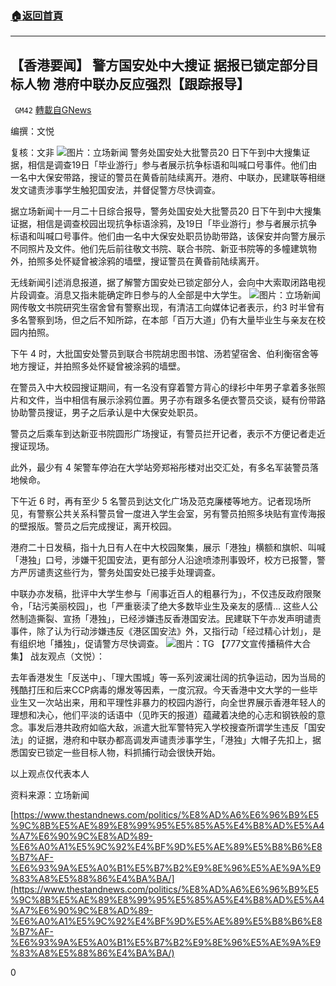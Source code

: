 ###  [:house:返回首頁](https://github.com/ourhimalayas/txt)
---

## 【香港要闻】 警方国安处中大搜证 据报已锁定部分目标人物 港府中联办反应强烈【跟踪报导】
` GM42` [轉載自GNews](https://gnews.org/zh-hans/577941/)

编撰：文悦

复核：文非
![]()![](https://gnews-media-offload.s3.amazonaws.com/wp-content/uploads/2020/11/21052704/1-218.jpg)图片：立场新闻
警务处国安处大批警员20 日下午到中大搜集证据，相信是调查19日「毕业游行」参与者展示抗争标语和叫喊口号事件。他们由一名中大保安带路，搜证的警员在黄昏前陆续离开。港府、中联办，民建联等相继发文谴责涉事学生触犯国安法，并督促警方尽快调查。

据立场新闻十一月二十日综合报导，警务处国安处大批警员20 日下午到中大搜集证据，相信是调查校园出现抗争标语涂鸦，及19日「毕业游行」参与者展示抗争标语和叫喊口号事件。他们由一名中大保安处职员协助带路，该保安并向警方展示不同照片及文件。他们先后前往敬文书院、联合书院、新亚书院等的多幢建筑物外，拍照多处怀疑曾被涂鸦的墙壁，搜证警员在黄昏前陆续离开。

无线新闻引述消息报道，据了解警方国安处已锁定部分人，会向中大索取闭路电视片段调查。消息又指未能确定昨日参与的人全部是中大学生。
![]()![](https://gnews-media-offload.s3.amazonaws.com/wp-content/uploads/2020/11/21051938/2-182.png)图片：立场新闻
网传敬文书院研究生宿舍曾有警察出现，有清洁工向媒体记者表示，约3 时半曾有多名警察到场，但之后不知所踪，在本部「百万大道」仍有大量毕业生与亲友在校园内拍照。

下午 4 时，大批国安处警员到联合书院胡忠图书馆、汤若望宿舍、伯利衡宿舍等地方搜证，并拍照多处怀疑曾被涂鸦的墙壁。

在警员入中大校园搜证期间，有一名没有穿着警方背心的绿衫中年男子拿着多张照片和文件，当中相信有展示涂鸦位置。男子亦有跟多名便衣警员交谈，疑有份带路协助警员搜证，男子之后承认是中大保安处职员。

警员之后乘车到达新亚书院圆形广场搜证，有警员拦开记者，表示不方便记者走近搜证现场。

此外，最少有 4 架警车停泊在大学站旁郑裕彤楼对出交汇处，有多名军装警员落地候命。

下午近 6 时，再有至少 5 名警员到达文化广场及范克廉楼等地方。记者现场所见，有警察公共关系科警员曾一度进入学生会室，另有警员拍照多块贴有宣传海报的壁报版。警员之后完成搜证，离开校园。

港府二十日发稿，指十九日有人在中大校园聚集，展示「港独」横额和旗帜、叫喊「港独」口号，涉嫌干犯国安法，更有部分人沿途喷漆刑事毁坏，校方已报警，警方严厉谴责这些行为，警务处国安处已接手处理调查。

中联办亦发稿，批评中大学生参与「闹事近百人的粗暴行为」，不仅违反政府限聚令，「玷污美丽校园」，也「严重亵渎了绝大多数毕业生及亲友的感情… 这些人公然制造撕裂、宣扬「港独」，已经涉嫌违反香港国安法。民建联下午亦发声明谴责事件，除了认为行动涉嫌违反《港区国安法》外，又指行动「经过精心计划」，是有组织地「播独」，促请警方尽快调查。
![]()![](https://gnews-media-offload.s3.amazonaws.com/wp-content/uploads/2020/11/21051321/3-60.jpg)图片：TG 【777文宣传播稿件大合集】
战友观点（文悦）：

去年香港发生「反送中」、「理大围城」等一系列波澜壮阔的抗争运动，因为当局的残酷打压和后来CCP病毒的爆发等因素，一度沉寂。今天香港中文大学的一些毕业生又一次站出来，用和平理性非暴力的校园内游行，向全世界展示香港年轻人的理想和决心，他们平淡的话语中（见昨天的报道）蕴藏着决绝的心志和钢铁般的意念。事发后港共政府如临大敌，派遣大批军警特宪入学校搜查所谓学生违反「国安法」的证据，港府和中联办都高调发声谴责涉事学生，「港独」大帽子先扣上，据悉国安已锁定一些目标人物，料抓捕行动会很快开始。

以上观点仅代表本人

资料来源：立场新闻

[https://www.thestandnews.com/politics/%E8%AD%A6%E6%96%B9%E5%9C%8B%E5%AE%89%E8%99%95%E5%85%A5%E4%B8%AD%E5%A4%A7%E6%90%9C%E8%AD%89-%E6%A0%A1%E5%9C%92%E4%BF%9D%E5%AE%89%E5%B8%B6%E8%B7%AF-%E6%93%9A%E5%A0%B1%E5%B7%B2%E9%8E%96%E5%AE%9A%E9%83%A8%E5%88%86%E4%BA%BA/](https://www.thestandnews.com/politics/%E8%AD%A6%E6%96%B9%E5%9C%8B%E5%AE%89%E8%99%95%E5%85%A5%E4%B8%AD%E5%A4%A7%E6%90%9C%E8%AD%89-%E6%A0%A1%E5%9C%92%E4%BF%9D%E5%AE%89%E5%B8%B6%E8%B7%AF-%E6%93%9A%E5%A0%B1%E5%B7%B2%E9%8E%96%E5%AE%9A%E9%83%A8%E5%88%86%E4%BA%BA/)

0
